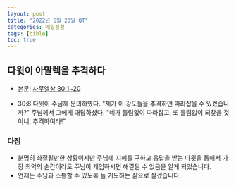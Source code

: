 ```yaml
---
layout: post
title: "2022년 6월 23일 QT"
categories: 매일성경
tags: [bible]
toc: true
---
```


## 다윗이 아말렉을 추격하다
- 본문: [사무엘상 30:1~20](https://www.bskorea.or.kr/bible/korbibReadpage.php?version=SAENEW&book=1sa&chap=30&sec=1&cVersion=&fontSize=15px&fontWeight=normal)

- 30:8 다윗이 주님께 문의하였다. "제가 이 강도들을 추격하면 따라잡을 수 있겠습니까?" 주님께서 그에게 대답하셨다. "네가 틀림없이 따라잡고, 또 틀림없이 되찾을 것이니, 추격하여라!"

### 다짐
- 분명히 좌절될만한 상황이지만 주님께 지혜를 구하고 응답을 받는 다윗을 통해서 가장 최악의 순간이라도 주님이 개입하시면 해결될 수 있음을 알게 되었습니다.
- 언제든 주님과 소통할 수 있도록 늘 기도하는 삶으로 살겠습니다.
